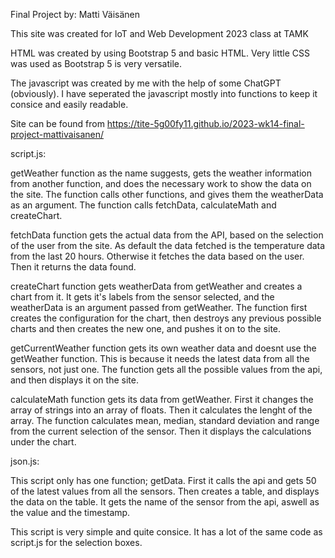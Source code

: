 Final Project by: Matti Väisänen

This site was created for IoT and Web Development 2023 class at TAMK

HTML was created by using Bootstrap 5 and basic HTML.
Very little CSS was used as Bootstrap 5 is very versatile.

The javascript was created by me with the help of some ChatGPT (obviously).
I have seperated the javascript mostly into functions to keep it consice and easily readable.

Site can be found from https://tite-5g00fy11.github.io/2023-wk14-final-project-mattivaisanen/


script.js:

getWeather function as the name suggests, gets the weather information from another function, and does the necessary work to show the data on the site. The function calls other functions, and gives them the weatherData as an argument.
The function calls fetchData, calculateMath and createChart.

fetchData function gets the actual data from the API, based on the selection of the user from the site. As default the data fetched is the temperature data from the last 20 hours. Otherwise it fetches the data based on the user. Then it returns the data found.

createChart function gets weatherData from getWeather and creates a chart from it. It gets it's labels from the sensor selected, and the weatherData is an argument passed from getWeather. The function first creates the configuration for the chart, then destroys any previous possible charts and then creates the new one, and pushes it on to the site.

getCurrentWeather function gets its own weather data and doesnt use the getWeather function. This is because it needs the latest data from all the sensors, not just one. The function gets all the possible values from the api, and then displays it on the site.

calculateMath function gets its data from getWeather. First it changes the array of strings into an array of floats. Then it calculates the lenght of the array. The function calculates mean, median, standard deviation and range from the current selection of the sensor. Then it displays the calculations under the chart.


json.js:

This script only has one function; getData. First it calls the api and gets 50 of the latest values from all the sensors. Then creates a table, and displays the data on the table. It gets the name of the sensor from the api, aswell as the value and the timestamp.

This script is very simple and quite consice. It has a lot of the same code as script.js for the selection boxes.